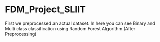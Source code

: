 # FDM_Project_SLIIT
First we preprocessed an actual dataset.
In here you can see Binary and Multi class classification using Random Forest Algorithm.(After Preprocessing)
